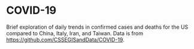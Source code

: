 # COVID-19
Brief exploration of daily trends in confirmed cases and deaths for the US compared to China, Italy, Iran, and Taiwan. Data is from https://github.com/CSSEGISandData/COVID-19.
